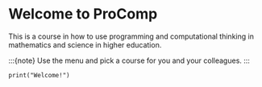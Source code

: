 # Welcome to ProComp

This is a course in how to use programming and computational thinking in mathematics and science in higher education.

:::{note}
Use the menu and pick a course for you and your colleagues.
:::

```
print("Welcome!")
```
